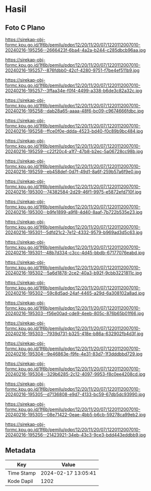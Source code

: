 # Hasil

## Foto C Plano

https://sirekap-obj-formc.kpu.go.id/1f6b/pemilu/pdpr/12/20/11/20/07/1220112007010-20240216-195256--2666423f-6ba4-4a2a-b244-c285dbcb96aa.jpg

https://sirekap-obj-formc.kpu.go.id/1f6b/pemilu/pdpr/12/20/11/20/07/1220112007010-20240216-195257--876fdbb0-42cf-4280-9751-f7be4ef511b9.jpg

https://sirekap-obj-formc.kpu.go.id/1f6b/pemilu/pdpr/12/20/11/20/07/1220112007010-20240216-195257--3ffaa34e-f0f4-4499-a338-b6de3c82a32c.jpg

https://sirekap-obj-formc.kpu.go.id/1f6b/pemilu/pdpr/12/20/11/20/07/1220112007010-20240216-195258--dab28a65-aaaa-48f6-bc09-c9674666fdbc.jpg

https://sirekap-obj-formc.kpu.go.id/1f6b/pemilu/pdpr/12/20/11/20/07/1220112007010-20240216-195258--ffce0f0e-ddda-4523-bd40-f0c89b9bc484.jpg

https://sirekap-obj-formc.kpu.go.id/1f6b/pemilu/pdpr/12/20/11/20/07/1220112007010-20240216-195259--c22f20c4-a1f7-47b8-b2ec-5a06728cc98b.jpg

https://sirekap-obj-formc.kpu.go.id/1f6b/pemilu/pdpr/12/20/11/20/07/1220112007010-20240216-195259--eb458def-0d7f-49d1-8a6f-259b57a6f9e0.jpg

https://sirekap-obj-formc.kpu.go.id/1f6b/pemilu/pdpr/12/20/11/20/07/1220112007010-20240216-195300--74382584-2d29-46f1-9975-e5872efd710f.jpg

https://sirekap-obj-formc.kpu.go.id/1f6b/pemilu/pdpr/12/20/11/20/07/1220112007010-20240216-195300--b9fe1899-a9f8-4d40-8aaf-7b722b535e23.jpg

https://sirekap-obj-formc.kpu.go.id/1f6b/pemilu/pdpr/12/20/11/20/07/1220112007010-20240216-195301--5dfd21c2-7e12-4332-9579-b969ad3d5c63.jpg

https://sirekap-obj-formc.kpu.go.id/1f6b/pemilu/pdpr/12/20/11/20/07/1220112007010-20240216-195301--48b7d334-c3cc-4d45-bbdb-67177076eabd.jpg

https://sirekap-obj-formc.kpu.go.id/1f6b/pemilu/pdpr/12/20/11/20/07/1220112007010-20240216-195302--5a6d1878-2ce2-40a3-b92f-9cbb3221811c.jpg

https://sirekap-obj-formc.kpu.go.id/1f6b/pemilu/pdpr/12/20/11/20/07/1220112007010-20240216-195302--59c8d5ad-24af-4465-a29d-6a308102a8ad.jpg

https://sirekap-obj-formc.kpu.go.id/1f6b/pemilu/pdpr/12/20/11/20/07/1220112007010-20240216-195303--f56e00ad-cde9-4eeb-805c-876b65b01f66.jpg

https://sirekap-obj-formc.kpu.go.id/1f6b/pemilu/pdpr/12/20/11/20/07/1220112007010-20240216-195303--7939d731-b325-418e-b86a-632902fb4d3f.jpg

https://sirekap-obj-formc.kpu.go.id/1f6b/pemilu/pdpr/12/20/11/20/07/1220112007010-20240216-195304--9e46863e-f9fe-4e31-83d7-1f3dddbbd729.jpg

https://sirekap-obj-formc.kpu.go.id/1f6b/pemilu/pdpr/12/20/11/20/07/1220112007010-20240216-195304--329b6285-2c12-4097-9953-f8c0ee4208cd.jpg

https://sirekap-obj-formc.kpu.go.id/1f6b/pemilu/pdpr/12/20/11/20/07/1220112007010-20240216-195305--d7136808-e9d7-4133-bc59-67db5dc93990.jpg

https://sirekap-obj-formc.kpu.go.id/1f6b/pemilu/pdpr/12/20/11/20/07/1220112007010-20240216-195305--08e71422-0eae-4bb5-b6cb-59278ca99eb2.jpg

https://sirekap-obj-formc.kpu.go.id/1f6b/pemilu/pdpr/12/20/11/20/07/1220112007010-20240216-195256--21423921-34eb-43c3-9ce3-bdd443eddbb9.jpg


## Metadata

| Key        | Value               |
| ---------- | ------------------- |
| Time Stamp | 2024-02-17 13:05:41 |
| Kode Dapil | 1202                |



